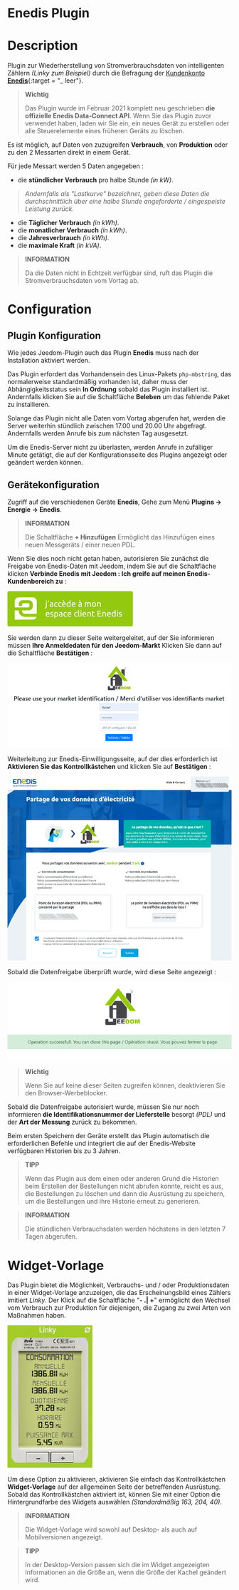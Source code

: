 # Enedis Plugin

# Description

Plugin zur Wiederherstellung von Stromverbrauchsdaten von intelligenten Zählern *(Linky zum Beispiel)* durch die Befragung der [Kundenkonto **Enedis**](https://mon-compte.enedis.fr/auth/XUI/#login/&realm=/enedis&forward=true){:target = "\_ leer"}.

>**Wichtig**
>
>Das Plugin wurde im Februar 2021 komplett neu geschrieben **die offizielle Enedis Data-Connect API**. Wenn Sie das Plugin zuvor verwendet haben, laden wir Sie ein, ein neues Gerät zu erstellen oder alle Steuerelemente eines früheren Geräts zu löschen.

Es ist möglich, auf Daten von zuzugreifen **Verbrauch**, von **Produktion** oder zu den 2 Messarten direkt in einem Gerät.

Für jede Messart werden 5 Daten angegeben :
- die **stündlicher Verbrauch** pro halbe Stunde *(in kW)*.
>*Andernfalls als "Lastkurve" bezeichnet, geben diese Daten die durchschnittlich über eine halbe Stunde angeforderte / eingespeiste Leistung zurück.*

- die **Täglicher Verbrauch** *(in kWh)*.
- die **monatlicher Verbrauch** *(in kWh)*.
- die **Jahresverbrauch** *(in kWh)*.
- die **maximale Kraft** *(in kVA)*.

>**INFORMATION**  
>    
>Da die Daten nicht in Echtzeit verfügbar sind, ruft das Plugin die Stromverbrauchsdaten vom Vortag ab.

# Configuration

## Plugin Konfiguration

Wie jedes Jeedom-Plugin auch das Plugin **Enedis** muss nach der Installation aktiviert werden.

Das Plugin erfordert das Vorhandensein des Linux-Pakets `php-mbstring`, das normalerweise standardmäßig vorhanden ist, daher muss der Abhängigkeitsstatus sein **In Ordnung** sobald das Plugin installiert ist. Andernfalls klicken Sie auf die Schaltfläche **Beleben** um das fehlende Paket zu installieren.

Solange das Plugin nicht alle Daten vom Vortag abgerufen hat, werden die Server weiterhin stündlich zwischen 17.00 und 20.00 Uhr abgefragt. Andernfalls werden Anrufe bis zum nächsten Tag ausgesetzt.

Um die Enedis-Server nicht zu überlasten, werden Anrufe in zufälliger Minute getätigt, die auf der Konfigurationsseite des Plugins angezeigt oder geändert werden können.

## Gerätekonfiguration

Zugriff auf die verschiedenen Geräte **Enedis**, Gehe zum Menü **Plugins → Energie → Enedis**.

>**INFORMATION**
>    
>Die Schaltfläche **+ Hinzufügen** Ermöglicht das Hinzufügen eines neuen Messgeräts / einer neuen PDL.

Wenn Sie dies noch nicht getan haben, autorisieren Sie zunächst die Freigabe von Enedis-Daten mit Jeedom, indem Sie auf die Schaltfläche klicken **Verbinde Enedis mit Jeedom : Ich greife auf meinen Enedis-Kundenbereich zu** :      

![Lien espace-client Enedis](./images/link_enedis.png)

Sie werden dann zu dieser Seite weitergeleitet, auf der Sie informieren müssen **Ihre Anmeldedaten für den Jeedom-Markt** Klicken Sie dann auf die Schaltfläche **Bestätigen** :      

![Authentification compte Market Jeedom](./images/Auth_Jeedom.png)

Weiterleitung zur Enedis-Einwilligungsseite, auf der dies erforderlich ist **Aktivieren Sie das Kontrollkästchen** und klicken Sie auf **Bestätigen** :     

![Autorisation Enedis](./images/Auth_Enedis.png)

Sobald die Datenfreigabe überprüft wurde, wird diese Seite angezeigt :     

![Succès](./images/Auth_Enedis_success.png)

>**Wichtig**
>    
>Wenn Sie auf keine dieser Seiten zugreifen können, deaktivieren Sie den Browser-Werbeblocker.

Sobald die Datenfreigabe autorisiert wurde, müssen Sie nur noch informieren **die Identifikationsnummer der Lieferstelle** besorgt *(PDL)* und der **Art der Messung** zurück zu bekommen.

Beim ersten Speichern der Geräte erstellt das Plugin automatisch die erforderlichen Befehle und integriert die auf der Enedis-Website verfügbaren Historien bis zu 3 Jahren.

>**TIPP**
>
>Wenn das Plugin aus dem einen oder anderen Grund die Historien beim Erstellen der Bestellungen nicht abrufen konnte, reicht es aus, die Bestellungen zu löschen und dann die Ausrüstung zu speichern, um die Bestellungen und ihre Historie erneut zu generieren.

>**INFORMATION**
>
>Die stündlichen Verbrauchsdaten werden höchstens in den letzten 7 Tagen abgerufen.

# Widget-Vorlage

Das Plugin bietet die Möglichkeit, Verbrauchs- und / oder Produktionsdaten in einer Widget-Vorlage anzuzeigen, die das Erscheinungsbild eines Zählers imitiert *Linky*. Der Klick auf die Schaltfläche "**- \.| +**" ermöglicht den Wechsel vom Verbrauch zur Produktion für diejenigen, die Zugang zu zwei Arten von Maßnahmen haben.

![Widget-Vorlage](./images/enedis_screenshot1.png)

Um diese Option zu aktivieren, aktivieren Sie einfach das Kontrollkästchen **Widget-Vorlage** auf der allgemeinen Seite der betreffenden Ausrüstung. Sobald das Kontrollkästchen aktiviert ist, können Sie mit einer Option die Hintergrundfarbe des Widgets auswählen *(Standardmäßig 163, 204, 40)*.

>**INFORMATION**
>     
>Die Widget-Vorlage wird sowohl auf Desktop- als auch auf Mobilversionen angezeigt.

>**TIPP**
>     
>In der Desktop-Version passen sich die im Widget angezeigten Informationen an die Größe an, wenn die Größe der Kachel geändert wird.
